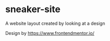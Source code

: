 # sneaker-site
A website layout created by looking at a design

Design by https://www.frontendmentor.io/
